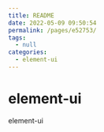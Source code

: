```yaml
---
title: README
date: 2022-05-09 09:50:54
permalink: /pages/e52753/
tags: 
  - null
categories: 
  - element-ui
---
```



# element-ui
element-ui